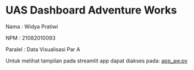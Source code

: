 # UAS Dashboard Adventure Works


Nama    : Widya Pratiwi

NPM     : 21082010093

Paralel : Data Visualisasi Par A

Untuk melihat tampilan pada streamlit app dapat diakses pada: [app_aw.py]()